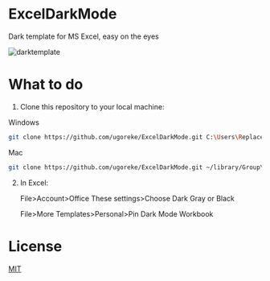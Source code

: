 # ExcelDarkMode
Dark template for MS Excel, easy on the eyes

![darktemplate](https://github.com/ugoreke/ExcelDarkMode/assets/62306373/2b9e2855-c1c3-434e-a18b-f423b90744d1)

# What to do

1. Clone this repository to your local machine:

Windows
   ```bash
   git clone https://github.com/ugoreke/ExcelDarkMode.git C:\Users\Replace_with_your_username\Documents\Custom Office Templates
   ```
Mac
   ```bash
   git clone https://github.com/ugoreke/ExcelDarkMode.git ~/library/Group\ Containers/UBF8T346G9.Office/User Content/Templates
   ```
2. In Excel:
   
   File>Account>Office These settings>Choose Dark Gray or Black
   
   File>More Templates>Personal>Pin Dark Mode Workbook

# License

[MIT](https://choosealicense.com/licenses/mit/)

